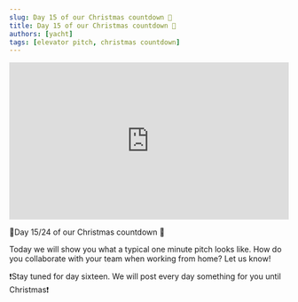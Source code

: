 ```yaml
---
slug: Day 15 of our Christmas countdown 🎄
title: Day 15 of our Christmas countdown 🎄
authors: [yacht]
tags: [elevator pitch, christmas countdown]
---
```


<iframe src="https://www.linkedin.com/embed/feed/update/urn:li:ugcPost:6876818502162894848?compact=1" height="284" width="504" frameborder="0" allowfullscreen="" title="Eingebetteter Beitrag"></iframe>

🎅Day 15/24 of our Christmas countdown 🎄

Today we will show you what a typical one minute pitch looks like.
How do you collaborate with your team when working from home?
Let us know!

❗️Stay tuned for day sixteen. We will post every day something for you until Christmas❗️  
